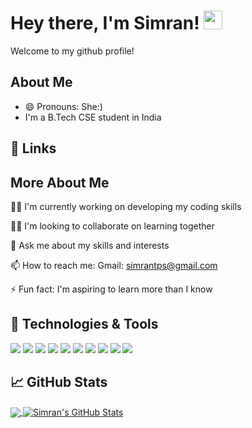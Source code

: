 
# Hey there, I'm Simran! <img src="https://raw.githubusercontent.com/MartinHeinz/MartinHeinz/master/wave.gif" width="30px">
Welcome to my github profile!


## About Me
- 😄 Pronouns: She:)
- I'm a B.Tech CSE student in India


## 🔗 Links
[1.2]: http://i.imgur.com/wWzX9uB.png 
[2.2]: http://i.imgur.com/9I6NRUm.png 
[3.2]: https://raw.githubusercontent.com/MartinHeinz/MartinHeinz/master/linkedin-3-16.png 


## More About Me
👩‍💻 I'm currently working on developing my coding skills

👯‍♀️ I'm looking to collaborate on learning together

💬 Ask me about my skills and interests

📫 How to reach me: Gmail: simrantps@gmail.com

⚡ Fun fact: I'm aspiring to learn more than I know


## 🔧 Technologies & Tools
![](https://img.shields.io/badge/OS-Windows-informational?style=flat&logo=windows&logoColor=white&color=2bbc8a)
![](https://img.shields.io/badge/Editor-VS_Code-informational?style=flat&logo=intellij-vscode&logoColor=white&color=2bbc8a)
![](https://img.shields.io/badge/Code-C-informational?style=flat&logo=c&logoColor=white&color=2bbc8a)
![](https://img.shields.io/badge/Code-C++-informational?style=flat&logo=c++&logoColor=white&color=2bbc8a)
![](https://img.shields.io/badge/Code-Java-informational?style=flat&logo=java&logoColor=white&color=2bbc8a)
![](https://img.shields.io/badge/Code-HTML-informational?style=flat&logo=html&logoColor=white&color=2bbc8a)
![](https://img.shields.io/badge/Code-CSS-informational?style=flat&logo=css&logoColor=white&color=2bbc8a)
![](https://img.shields.io/badge/Code-Bootstrap-informational?style=flat&logo=bootstrap&logoColor=white&color=2bbc8a)
![](https://img.shields.io/badge/Code-Javascript-informational?style=flat&logo=js&logoColor=white&color=2bbc8a)
![](https://img.shields.io/badge/Tools-Github-informational?style=flat&logo=github&logoColor=white&color=2bbc8a)


## &#x1f4c8; GitHub Stats

<a href="https://github.com/simrandysanic/simrandysanic">
  <img align="center" src="https://github-readme-stats.vercel.app/api/top-langs/?username=simrandysanic&tex&title_color=ffffff&text_color=c9cacc&icon_color=2bbc8a&bg_color=1d1f21&langs_count=3" />
</a>
<a href="https://github.com/simrandysanic/simrandysanicz">
  <img align="center" src="https://github-readme-stats.vercel.app/api?username=simrandysanic&show_icons=true&line_height=27&count_private=true&title_color=ffffff&text_color=c9cacc&icon_color=2bbc8a&bg_color=1d1f21" alt="Simran's GitHub Stats" />
</a>




